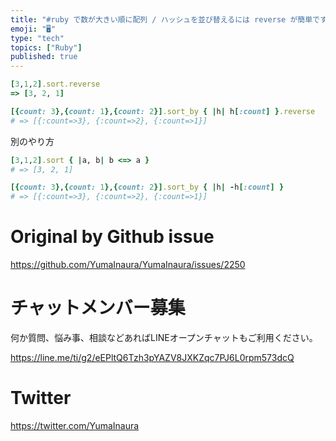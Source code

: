 ```yaml
---
title: "#ruby で数が大きい順に配列 / ハッシュを並び替えるには reverse が簡単ですよね ( desc sort / sort_by "
emoji: "🖥"
type: "tech"
topics: ["Ruby"]
published: true
---
```


```rb
[3,1,2].sort.reverse
=> [3, 2, 1]
```

```rb
[{count: 3},{count: 1},{count: 2}].sort_by { |h| h[:count] }.reverse
# => [{:count=>3}, {:count=>2}, {:count=>1}]
```

別のやり方

```rb
[3,1,2].sort { |a, b| b <=> a }
# => [3, 2, 1]
```

```rb
[{count: 3},{count: 1},{count: 2}].sort_by { |h| -h[:count] }
# => [{:count=>3}, {:count=>2}, {:count=>1}]
```

# Original by Github issue

https://github.com/YumaInaura/YumaInaura/issues/2250








<!-- Update From Qiita API -->

# チャットメンバー募集


何か質問、悩み事、相談などあればLINEオープンチャットもご利用ください。

https://line.me/ti/g2/eEPltQ6Tzh3pYAZV8JXKZqc7PJ6L0rpm573dcQ





# Twitter


https://twitter.com/YumaInaura


<!-- Update From Qiita API -->


